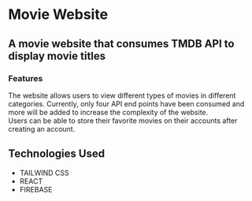 # Movie Website
## A movie website that consumes TMDB API to display movie titles
### Features
<p>The website allows users to view different types of movies in different categories. Currently, only four API end points have been consumed and more will be added to increase the complexity of the website.</br>
Users can be able to store their favorite movies on their accounts after creating an account.</br>
</p>

## Technologies Used
<ul>
  <li>TAILWIND CSS</li>
  <li>REACT</li>
  <li>FIREBASE</li>
</ul>
